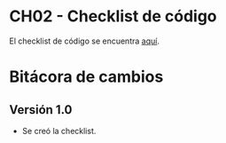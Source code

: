 # CH02 - Checklist de código

El checklist de código se encuentra [aquí](https://docs.google.com/spreadsheets/d/1BTfYvNCsBmU54sY2hRHbU0hQRsxRtR4aCTtCfFbPxrI/edit?usp=sharing).

# Bitácora de cambios

## Versión 1.0
  - Se creó la checklist.


